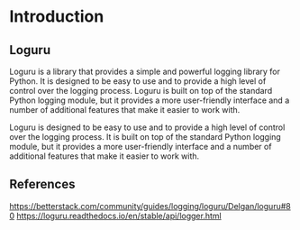 # Introduction

## Loguru


Loguru is a library that provides a simple and powerful logging library for Python. It is designed to be easy to use and to provide a high level of control over the logging process. Loguru is built on top of the standard Python logging module, but it provides a more user-friendly interface and a number of additional features that make it easier to work with.

Loguru is designed to be easy to use and to provide a high level of control over the logging process. It is built on top of the standard Python logging module, but it provides a more user-friendly interface and a number of additional features that make it easier to work with.

## References


https://betterstack.com/community/guides/logging/loguru/Delgan/loguru#80
https://loguru.readthedocs.io/en/stable/api/logger.html
